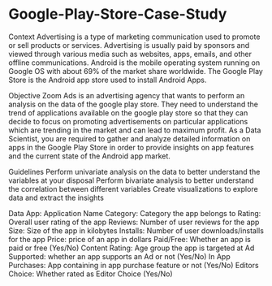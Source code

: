 # Google-Play-Store-Case-Study
Context
Advertising is a type of marketing communication used to promote or sell products or services. Advertising is usually paid by sponsors and viewed through various media such as websites, apps, emails, and other offline communications. Android is the mobile operating system running on Google OS with about 69% of the market share worldwide. The Google Play Store is the Android app store used to install Android Apps.

 

Objective
Zoom Ads is an advertising agency that wants to perform an analysis on the data of the google play store. They need to understand the trend of applications available on the google play store so that they can decide to focus on promoting advertisements on particular applications which are trending in the market and can lead to maximum profit. As a Data Scientist, you are required to gather and analyze detailed information on apps in the Google Play Store in order to provide insights on app features and the current state of the Android app market.

 

Guidelines
Perform univariate analysis on the data to better understand the variables at your disposal
Perform bivariate analysis to better understand the correlation between different variables
Create visualizations to explore data and extract the insights
 

Data
App: Application Name
Category: Category the app belongs to
Rating: Overall user rating of the app
Reviews: Number of user reviews for the app
Size: Size of the app in kilobytes
Installs: Number of user downloads/installs for the app
Price: price of an app in dollars
Paid/Free: Whether an app is paid or free (Yes/No)
Content Rating: Age group the app is targeted at
Ad Supported: whether an app supports an Ad or not (Yes/No)
In App Purchases: App containing in app purchase feature or not (Yes/No)
Editors Choice: Whether rated as Editor Choice (Yes/No)
